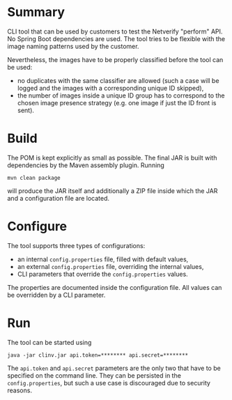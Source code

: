 # Summary

CLI tool that can be used by customers to test the Netverify "perform" API. No Spring Boot dependencies are used.
The tool tries to be flexible with the image naming patterns used by the customer.

Nevertheless, the images have to be properly classified before the tool can be used:
- no duplicates with the same classifier are allowed (such a case will be logged and the images with a corresponding
unique ID skipped),
- the number of images inside a unique ID group has to correspond to the chosen image presence strategy (e.g. one 
image if just the ID front is sent).

# Build

The POM is kept explicitly as small as possible. The final JAR is built with dependencies by the Maven assembly plugin.
Running

`mvn clean package`

will produce the JAR itself and additionally a ZIP file inside which the JAR and a configuration file are located.

# Configure

The tool supports three types of configurations:
- an internal `config.properties` file, filled with default values,
- an external `config.properties` file, overriding the internal values,
- CLI parameters that override the `config.properties` values.

The properties are documented inside the configuration file. All values can be overridden by a CLI parameter. 

# Run

The tool can be started using

`java -jar clinv.jar api.token=******** api.secret=********`

The `api.token` and `api.secret` parameters are the only two that have to be specified on the command line. They can be
persisted in the `config.properties`, but such a use case is discouraged due to security reasons.
